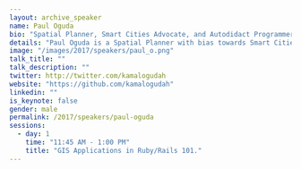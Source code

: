 ```yaml
---
layout: archive_speaker
name: Paul Oguda
bio: "Spatial Planner, Smart Cities Advocate, and Autodidact Programmer"
details: "Paul Oguda is a Spatial Planner with bias towards Smart Cities, an autodidact Programmer who loves Ruby but plays with Elixir/Erlang , Python, and Javascript at times. Furthermore, he loves GIS and Mapping and when not playing with computers he relaxes by watching local and international football. Currently Paul works at Research Solutions Africa as a location analyst."
image: "/images/2017/speakers/paul_o.png"
talk_title: ""
talk_description: ""
twitter: http://twitter.com/kamalogudah
website: "https://github.com/kamalogudah"
linkedin: ""
is_keynote: false
gender: male
permalink: /2017/speakers/paul-oguda
sessions:
  - day: 1
    time: "11:45 AM - 1:00 PM"
    title: "GIS Applications in Ruby/Rails 101."
---
```


